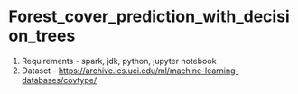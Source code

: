 # Forest_cover_prediction_with_decision_trees
1) Requirements - spark, jdk, python, jupyter notebook
2) Dataset - https://archive.ics.uci.edu/ml/machine-learning-databases/covtype/
